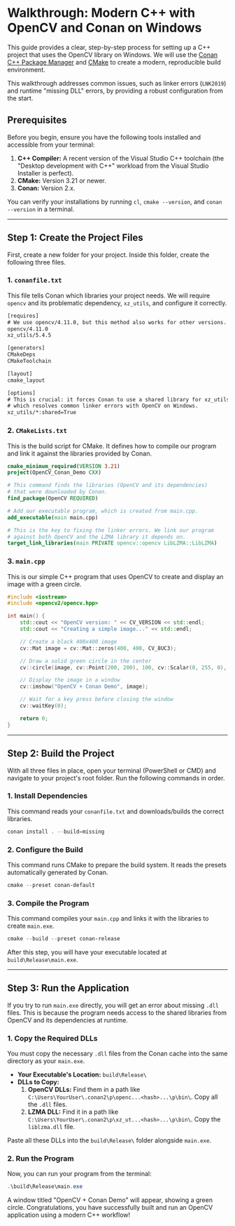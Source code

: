 # Walkthrough: Modern C++ with OpenCV and Conan on Windows

This guide provides a clear, step-by-step process for setting up a C++ project that uses the OpenCV library on Windows. We will use the [Conan C++ Package Manager](https://conan.io/) and [CMake](https://cmake.org/) to create a modern, reproducible build environment.

This walkthrough addresses common issues, such as linker errors (`LNK2019`) and runtime "missing DLL" errors, by providing a robust configuration from the start.

## Prerequisites

Before you begin, ensure you have the following tools installed and accessible from your terminal:

1.  **C++ Compiler:** A recent version of the Visual Studio C++ toolchain (the "Desktop development with C++" workload from the Visual Studio Installer is perfect).
2.  **CMake:** Version 3.21 or newer.
3.  **Conan:** Version 2.x.

You can verify your installations by running `cl`, `cmake --version`, and `conan --version` in a terminal.

---

## Step 1: Create the Project Files

First, create a new folder for your project. Inside this folder, create the following three files.

### 1. `conanfile.txt`

This file tells Conan which libraries your project needs. We will require `opencv` and its problematic dependency, `xz_utils`, and configure it correctly.

```txt
[requires]
# We use opencv/4.11.0, but this method also works for other versions.
opencv/4.11.0
xz_utils/5.4.5

[generators]
CMakeDeps
CMakeToolchain

[layout]
cmake_layout

[options]
# This is crucial: it forces Conan to use a shared library for xz_utils,
# which resolves common linker errors with OpenCV on Windows.
xz_utils/*:shared=True
```

### 2. `CMakeLists.txt`

This is the build script for CMake. It defines how to compile our program and link it against the libraries provided by Conan.

```cmake
cmake_minimum_required(VERSION 3.21)
project(OpenCV_Conan_Demo CXX)

# This command finds the libraries (OpenCV and its dependencies)
# that were downloaded by Conan.
find_package(OpenCV REQUIRED)

# Add our executable program, which is created from main.cpp.
add_executable(main main.cpp)

# This is the key to fixing the linker errors. We link our program
# against both OpenCV and the LZMA library it depends on.
target_link_libraries(main PRIVATE opencv::opencv LibLZMA::LibLZMA)
```

### 3. `main.cpp`

This is our simple C++ program that uses OpenCV to create and display an image with a green circle.

```cpp
#include <iostream>
#include <opencv2/opencv.hpp>

int main() {
    std::cout << "OpenCV version: " << CV_VERSION << std::endl;
    std::cout << "Creating a simple image..." << std::endl;

    // Create a black 400x400 image
    cv::Mat image = cv::Mat::zeros(400, 400, CV_8UC3);

    // Draw a solid green circle in the center
    cv::circle(image, cv::Point(200, 200), 100, cv::Scalar(0, 255, 0), -1);

    // Display the image in a window
    cv::imshow("OpenCV + Conan Demo", image);

    // Wait for a key press before closing the window
    cv::waitKey(0);

    return 0;
}
```

---

## Step 2: Build the Project

With all three files in place, open your terminal (PowerShell or CMD) and navigate to your project's root folder. Run the following commands in order.

### 1. Install Dependencies

This command reads your `conanfile.txt` and downloads/builds the correct libraries.

```powershell
conan install . --build=missing
```

### 2. Configure the Build

This command runs CMake to prepare the build system. It reads the presets automatically generated by Conan.

```powershell
cmake --preset conan-default
```

### 3. Compile the Program

This command compiles your `main.cpp` and links it with the libraries to create `main.exe`.

```powershell
cmake --build --preset conan-release
```

After this step, you will have your executable located at `build\Release\main.exe`.

---

## Step 3: Run the Application

If you try to run `main.exe` directly, you will get an error about missing `.dll` files. This is because the program needs access to the shared libraries from OpenCV and its dependencies at runtime.

### 1. Copy the Required DLLs

You must copy the necessary `.dll` files from the Conan cache into the same directory as your `main.exe`.

* **Your Executable's Location:** `build\Release\`
* **DLLs to Copy:**
    1.  **OpenCV DLLs:** Find them in a path like `C:\Users\YourUser\.conan2\p\openc...<hash>...\p\bin\`. Copy all the `.dll` files.
    2.  **LZMA DLL:** Find it in a path like `C:\Users\YourUser\.conan2\p\xz_ut...<hash>...\p\bin\`. Copy the `liblzma.dll` file.

Paste all these DLLs into the `build\Release\` folder alongside `main.exe`.

### 2. Run the Program

Now, you can run your program from the terminal:

```powershell
.\build\Release\main.exe
```

A window titled "OpenCV + Conan Demo" will appear, showing a green circle. Congratulations, you have successfully built and run an OpenCV application using a modern C++ workflow!
